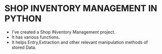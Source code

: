 # SHOP INVENTORY MANAGEMENT IN PYTHON

- I've created a Shop INventory Management project.
- It has various functions.
- It helps Entry,Extraction and other relevant manipulation methods of stored Data.

